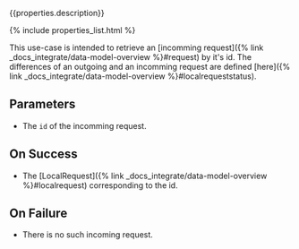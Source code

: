 {{properties.description}}

{% include properties_list.html %}

This use-case is intended to retrieve an [incomming request]({% link _docs_integrate/data-model-overview %}#request)
by it's id. The differences of an outgoing and an incomming request are defined [here]({% link _docs_integrate/data-model-overview %}#localrequeststatus).

## Parameters

- The `id` of the incomming request.

## On Success

- The [LocalRequest]({% link _docs_integrate/data-model-overview %}#localrequest) corresponding to the id.

## On Failure

- There is no such incoming request.
